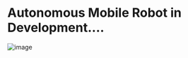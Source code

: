 # Autonomous Mobile Robot in Development....
![image](https://github.com/iitimii/ROS2-AutonomousRobotCar/assets/106264110/f8c14e03-19e7-475d-a96d-f7a7ed15a4d9)
